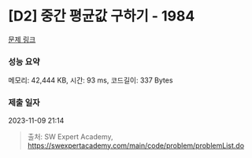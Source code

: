 # [D2] 중간 평균값 구하기 - 1984 

[문제 링크](https://swexpertacademy.com/main/code/problem/problemDetail.do?contestProbId=AV5Pw_-KAdcDFAUq) 

### 성능 요약

메모리: 42,444 KB, 시간: 93 ms, 코드길이: 337 Bytes

### 제출 일자

2023-11-09 21:14



> 출처: SW Expert Academy, https://swexpertacademy.com/main/code/problem/problemList.do